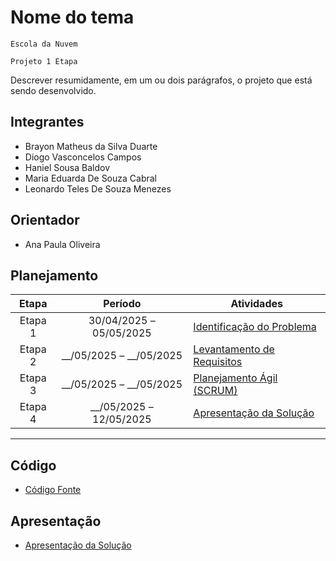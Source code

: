 # Nome do tema 

`Escola da Nuvem `

`Projeto 1 Etapa`


Descrever resumidamente, em um ou dois parágrafos, o projeto que está sendo desenvolvido.

## Integrantes

* Brayon Matheus da Silva Duarte
* Diogo Vasconcelos Campos
* Haniel Sousa Baldov
* Maria Eduarda De Souza Cabral
* Leonardo Teles De Souza Menezes


## Orientador 

* Ana Paula Oliveira


## Planejamento  

| Etapa   | Período                   | Atividades                                                                                   |
|:-------:|:-------------------------:|----------------------------------------------------------------------------------------------|
| Etapa 1 | 30/04/2025 – 05/05/2025 | [Identificação do Problema](/identificacao.md)                                               |
| Etapa 2 | \_\_/05/2025 – \_\_/05/2025 | [Levantamento de Requisitos](/levantamento.md)                                               |
| Etapa 3 | \_\_/05/2025 – \_\_/05/2025 | [Planejamento Ágil (SCRUM)](/scrum.md)                                                       |
| Etapa 4 | \_\_/05/2025 – 12/05/2025  | [Apresentação da Solução](/apresentacao.md)                                                  |

---

## Código  
- [Código Fonte](src/README.md)

## Apresentação  
- [Apresentação da Solução](/apresentacao.md)
